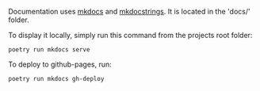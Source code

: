 Documentation uses [mkdocs](https://www.mkdocs.org/) and [mkdocstrings](https://mkdocstrings.github.io/usage/).
It is located in the 'docs/' folder.

To display it locally, simply run this command from the projects root folder:
```
poetry run mkdocs serve
```

To deploy to github-pages, run:
```
poetry run mkdocs gh-deploy
```
